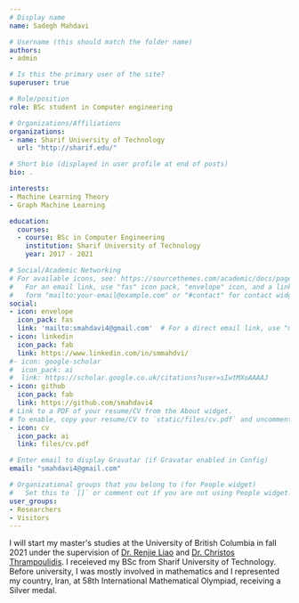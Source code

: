 ```yaml
---
# Display name
name: Sadegh Mahdavi

# Username (this should match the folder name)
authors:
- admin

# Is this the primary user of the site?
superuser: true

# Role/position
role: BSc student in Computer engineering

# Organizations/Affiliations
organizations:
- name: Sharif University of Technology
  url: "http://sharif.edu/"

# Short bio (displayed in user profile at end of posts)
bio: .

interests:
- Machine Learning Theory
- Graph Machine Learning

education:
  courses:
  - course: BSc in Computer Engineering
    institution: Sharif University of Technology
    year: 2017 - 2021

# Social/Academic Networking
# For available icons, see: https://sourcethemes.com/academic/docs/page-builder/#icons
#   For an email link, use "fas" icon pack, "envelope" icon, and a link in the
#   form "mailto:your-email@example.com" or "#contact" for contact widget.
social:
- icon: envelope
  icon_pack: fas
  link: 'mailto:smahdavi4@gmail.com'  # For a direct email link, use "mailto:test@example.org".
- icon: linkedin
  icon_pack: fab
  link: https://www.linkedin.com/in/smmahdvi/
#- icon: google-scholar
#  icon_pack: ai
#  link: https://scholar.google.co.uk/citations?user=sIwtMXoAAAAJ
- icon: github
  icon_pack: fab
  link: https://github.com/smahdavi4
# Link to a PDF of your resume/CV from the About widget.
# To enable, copy your resume/CV to `static/files/cv.pdf` and uncomment the lines below.
- icon: cv
  icon_pack: ai
  link: files/cv.pdf

# Enter email to display Gravatar (if Gravatar enabled in Config)
email: "smahdavi4@gmail.com"

# Organizational groups that you belong to (for People widget)
#   Set this to `[]` or comment out if you are not using People widget.
user_groups:
- Researchers
- Visitors
---
```


I will start my master's studies at the University of British Columbia in fall 2021 under the supervision of <a href="https://www.cs.toronto.edu/~rjliao/">Dr. Renjie Liao</a> and <a href="https://sites.google.com/view/cthrampo">Dr. Christos Thrampoulidis</a>. I receieved my BSc from Sharif University of Technology. Before university, I was mostly involved in mathematics and I represented my country, Iran, at 58th International Mathematical Olympiad, receiving a Silver medal.



